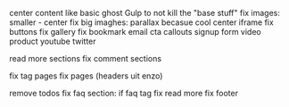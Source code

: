 <!-- Posts -->
<!-- ------------- -->

<!-- fix block quote -->
center content like basic ghost
Gulp to not kill the "base stuff"
fix images: smaller - center
fix big imaghes: parallax becasue cool
center iframe
fix buttons
fix gallery
fix bookmark
email cta
callouts
signup form
video
product
youtube
twitter

<!-- Programming post pages -->
<!-- ------------- -->

read more sections
fix comment sections


<!-- POSTS & PAGES -->
<!-- ------------- -->

fix tag pages
fix pages (headers uit enzo)


<!-- HOME SCREEN -->
<!-- ------------- -->

remove todos
fix faq section: if faq tag
fix read more
fix footer